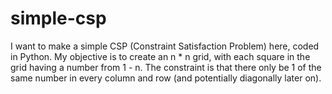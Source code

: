 # simple-csp
I want to make a simple CSP (Constraint Satisfaction Problem) here, coded in Python. My objective is to create an n * n grid, with each square in the grid having a number from 1 - n. The constraint is that there only be 1 of the same number in every column and row (and potentially diagonally later on).
